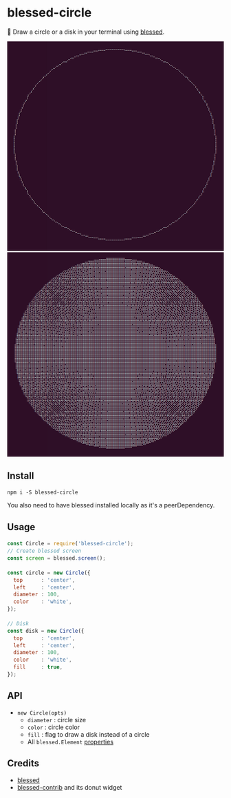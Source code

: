 # blessed-circle

:art: Draw a circle or a disk in your terminal using [blessed](https://github.com/chjj/blessed).

![Circle](examples/circle.png)
![Disk](examples/disk.png)

## Install

```
npm i -S blessed-circle
```

You also need to have blessed installed locally as it's a peerDependency.

## Usage

```javascript
const Circle = require('blessed-circle');
// Create blessed screen
const screen = blessed.screen();

const circle = new Circle({
  top      : 'center',
  left     : 'center',
  diameter : 100,
  color    : 'white',
});

// Disk
const disk = new Circle({
  top      : 'center',
  left     : 'center',
  diameter : 100,
  color    : 'white',
  fill     : true,
});
```

## API

- ```new Circle(opts)```
  - ```diameter``` : circle size
  - ```color```    : circle color
  - ```fill```     : flag to draw a disk instead of a circle
  - All ```blessed.Element``` [properties](https://github.com/chjj/blessed#element-from-node)


## Credits

- [blessed](https://github.com/chjj/blessed)
- [blessed-contrib](https://github.com/yaronn/blessed-contrib#donut) and its donut widget
